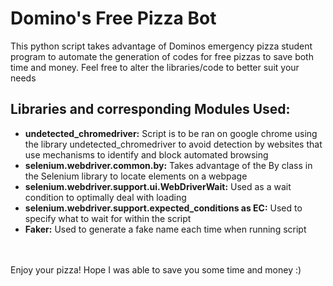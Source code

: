 # Domino's Free Pizza Bot <br>
This python script takes advantage of Dominos emergency pizza student program to automate the generation of codes for free pizzas to save both time and money. Feel free to alter the libraries/code to better suit your needs <br>

## Libraries and corresponding Modules Used:
- **undetected_chromedriver:** Script is to be ran on google chrome using the library undetected_chromedriver to avoid detection by websites that use mechanisms to identify and block automated browsing
- **selenium.webdriver.common.by:** Takes advantage of the By class in the Selenium library to locate elements on a webpage
- **selenium.webdriver.support.ui.WebDriverWait:** Used as a wait condition to optimally deal with loading
- **selenium.webdriver.support.expected_conditions as EC:** Used to specify what to wait for within the script
- **Faker:** Used to generate a fake name each time when running script

<br><br>
Enjoy your pizza! Hope I was able to save you some time and money :)

